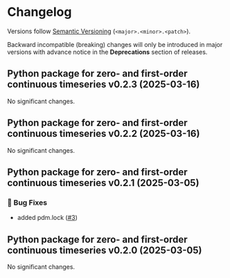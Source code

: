 # Changelog

Versions follow [Semantic Versioning](https://semver.org/) (`<major>.<minor>.<patch>`).

Backward incompatible (breaking) changes will only be introduced in major versions
with advance notice in the **Deprecations** section of releases.

<!--
You should *NOT* be adding new changelog entries to this file,
this file is managed by towncrier.
See `changelog/README.md`.

You *may* edit previous changelogs to fix problems like typo corrections or such.
To add a new changelog entry, please see
`changelog/README.md`
and https://pip.pypa.io/en/latest/development/contributing/#news-entries,
noting that we use the `changelog` directory instead of news,
markdown instead of restructured text and use slightly different categories
from the examples given in that link.
-->

<!-- towncrier release notes start -->

## Python package for zero- and first-order continuous timeseries v0.2.3 (2025-03-16)

No significant changes.


## Python package for zero- and first-order continuous timeseries v0.2.2 (2025-03-16)

No significant changes.


## Python package for zero- and first-order continuous timeseries v0.2.1 (2025-03-05)

### 🐛 Bug Fixes

- added pdm.lock ([#3](https://github.com/climate-resource/gradient-aware-harmonisation/pull/3))


## Python package for zero- and first-order continuous timeseries v0.2.0 (2025-03-05)

No significant changes.
